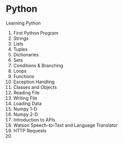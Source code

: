 # Python
Learning Python
1. First Python Program
2. Strings
3. Lists
4. Tuples
5. Dictionaries
6. Sets
7. Conditions & Branching
8. Loops
9. Functions
10. Exception Handling
11. Classes and Objects
12. Reading File
13. Writing File
14. Loading Data
15. Numpy 1-D
16. Numpy 2-D
17. Introduction to APIs
18. Watson Speech-to-Text and Language Translator
19. HTTP Requests
20. 
